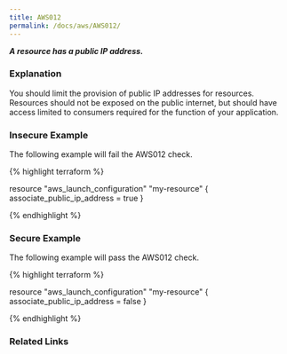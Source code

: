 ```yaml
---
title: AWS012
permalink: /docs/aws/AWS012/
---
```


***A resource has a public IP address.***

### Explanation


You should limit the provision of public IP addresses for resources. Resources should not be exposed on the public internet, but should have access limited to consumers required for the function of your application. 



### Insecure Example

The following example will fail the AWS012 check.

{% highlight terraform %}

resource "aws_launch_configuration" "my-resource" {
	associate_public_ip_address = true
}

{% endhighlight %}



### Secure Example

The following example will pass the AWS012 check.

{% highlight terraform %}

resource "aws_launch_configuration" "my-resource" {
	associate_public_ip_address = false
}

{% endhighlight %}


### Related Links


